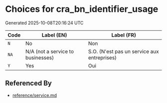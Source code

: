 # Choices for cra_bn_identifier_usage

Generated 2025-10-08T20:16:24 UTC

| Code | Label (EN) | Label (FR) |
|------|------------|------------|
| `N` | No | Non |
| `NA` | N/A (not a service to businesses) | S.O. (N'est pas un service aux entreprises) |
| `Y` | Yes | Oui |


## Referenced By

- [reference/service.md](../reference/service.md)
